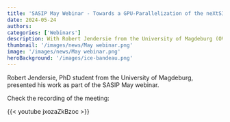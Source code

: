 ```yaml
---
title: 'SASIP May Webinar - Towards a GPU-Parallelization of the neXtSIM-DG Dynamical Core'
date: 2024-05-24
authors:
categories: ['Webinars']
description: With Robert Jendersie from the University of Magdeburg (OVGU)
thumbnail: '/images/news/May webinar.png'  
image: '/images/news/May webinar.png'
heroBackground: '/images/ice-bandeau.png'
---
```


Robert Jendersie, PhD student from the University of Magdeburg, presented his work as part of the SASIP May webinar. 
  

Check the recording of the meeting: 

{{< youtube jxozaZkBzoc >}}   
